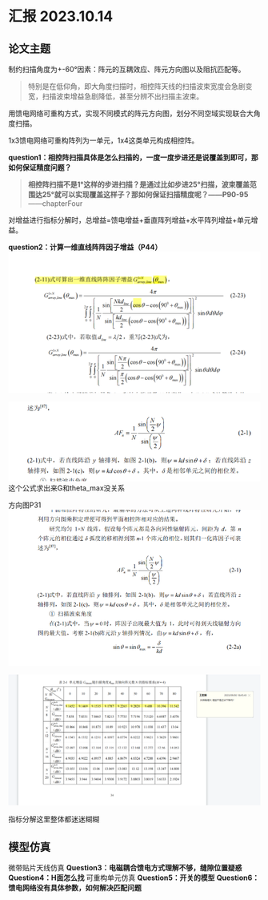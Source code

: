 # 汇报 2023.10.14

## 论文主题

制约扫描角度为+-60°因素：阵元的互耦效应、阵元方向图以及阻抗匹配等。
>特别是在低仰角，即大角度扫描时，相控阵天线的扫描波束宽度会急剧变宽，扫描波束增益急剧降低，甚至分辨不出扫描主波束。

用馈电网络可重构方式，实现不同模式的阵元方向图，划分不同空域实现联合大角度扫描。
 
 1x3馈电网络可重构阵列为一单元，1x4这类单元构成相控阵。
 
 **question1：相控阵扫描具体是怎么扫描的，一度一度步进还是说覆盖到即可，那如何保证精度问题？**
  >**相控阵扫描不是1°这样的步进扫描？是通过比如步进25°扫描，波束覆盖范围达25°就可以实现覆盖这样子？那如何保证扫描精度呢？——P90-95**  ——chapterFour

对增益进行指标分解时，总增益=馈电增益+垂直阵列增益+水平阵列增益+单元增益。

**question2：计算一维直线阵阵因子增益（P44）**
![计算一维直线阵阵因子增益](/imgs/2023-10-14/KxCIpxvaibYnxu1o.png)

![方向图](/imgs/2023-10-14/FLW79GZqt2IoYS9q.png)
这个公式求出来G和theta_max没关系

方向图P31
![方向图P31](/imgs/2023-10-14/WxB7Aie53hUSS7hJ.png)

![单元增益](/imgs/2023-10-14/UBjaAkmeOHqf5OPq.png)

指标分解这里整体都迷迷糊糊

## 模型仿真
微带贴片天线仿真
**Question3：电磁耦合馈电方式理解不够，缝隙位置疑惑**
**Question4：H面怎么找**
可重构单元仿真
**Question5：开关的模型**
**Question6：馈电网络没有具体参数，如何解决匹配问题**

<!--stackedit_data:
eyJoaXN0b3J5IjpbLTE2NDUxMjMyMjEsNTczNDUyOTM5LC05NT
c1NjI5NjZdfQ==
-->